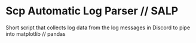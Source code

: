 # Scp Automatic Log Parser // SALP
Short script that collects log data from the log messages in Discord to pipe into matplotlib // pandas
